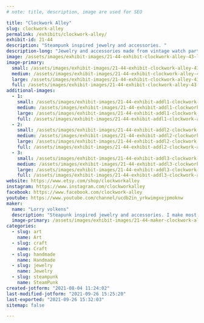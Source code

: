 ```yaml
---
# note: title, description, image are used for SEO

title: "Clockwork Alley"
slug: clockwork-alley
permalink: /exhibits/clockwork-alley/
exhibit-id: 21-44
description: "Steampunk inspired jewelry and accessories. "
description-long: "Jewelry and accessories made from vintage watch parts. We make necklaces, ring, earrings, hair accessories, pill boxes, cufflink&#039;s  and more.."
image: /assets/images/exhibit-images/21-44-exhibit-clockwork-alley-43-lake-eola-street-photography-030-2-2661-large.jpg
image-primary: 
  small: /assets/images/exhibit-images/21-44-exhibit-clockwork-alley-43-lake-eola-street-photography-030-2-2661-small.jpg
  medium: /assets/images/exhibit-images/21-44-exhibit-clockwork-alley-43-lake-eola-street-photography-030-2-2661-medium.jpg
  large: /assets/images/exhibit-images/21-44-exhibit-clockwork-alley-43-lake-eola-street-photography-030-2-2661-large.jpg
  full: /assets/images/exhibit-images/21-44-exhibit-clockwork-alley-43-lake-eola-street-photography-030-2-2661-full.jpg
additional-images: 
  - 1:
    small: /assets/images/exhibit-images/21-44-exhibit-addl1-clockwork-alley-1455154-548343951902686-2082497887-n-small.jpg
    medium: /assets/images/exhibit-images/21-44-exhibit-addl1-clockwork-alley-1455154-548343951902686-2082497887-n-medium.jpg
    large: /assets/images/exhibit-images/21-44-exhibit-addl1-clockwork-alley-1455154-548343951902686-2082497887-n-large.jpg
    full: /assets/images/exhibit-images/21-44-exhibit-addl1-clockwork-alley-1455154-548343951902686-2082497887-n-full.jpg
  - 2:
    small: /assets/images/exhibit-images/21-44-exhibit-addl2-clockwork-alley-2017-10-28-10-30-51-preview-small.jpeg
    medium: /assets/images/exhibit-images/21-44-exhibit-addl2-clockwork-alley-2017-10-28-10-30-51-preview-medium.jpeg
    large: /assets/images/exhibit-images/21-44-exhibit-addl2-clockwork-alley-2017-10-28-10-30-51-preview-large.jpeg
    full: /assets/images/exhibit-images/21-44-exhibit-addl2-clockwork-alley-2017-10-28-10-30-51-preview-full.jpeg
  - 3:
    small: /assets/images/exhibit-images/21-44-exhibit-addl3-clockwork-alley-84513856-3459823657421353-5066130516537769984-o-small.jpg
    medium: /assets/images/exhibit-images/21-44-exhibit-addl3-clockwork-alley-84513856-3459823657421353-5066130516537769984-o-medium.jpg
    large: /assets/images/exhibit-images/21-44-exhibit-addl3-clockwork-alley-84513856-3459823657421353-5066130516537769984-o-large.jpg
    full: /assets/images/exhibit-images/21-44-exhibit-addl3-clockwork-alley-84513856-3459823657421353-5066130516537769984-o-full.jpg
website: https://www.etsy.com/shop/clockworkalley
instagram: https://www.instagram.com/clockworkalley
facebook: https://www.facebook.com/clockwork-alley
youtube: https://www.youtube.com/channel/ucdb2in_yrkwimgxejpmoknw
maker: 
  name: "Lorry volkens"
  description: "Steapunk inspired jewelry and accessories. I make most of my jewelry from vintage watch parts."
  image-primary: /assets/images/exhibit-images/21-44-maker-clockwork-alley-lake-eola-street-photography-030-2-medium.jpg
categories: 
  - slug: art
    name: Art
  - slug: craft
    name: Craft
  - slug: handmade
    name: Handmade
  - slug: jewelry
    name: Jewelry
  - slug: steampunk
    name: SteamPunk
created-jotform: "2021-08-04 11:24:02"
last-modified-jotform: "2021-09-26 15:25:20"
last-exported: "2021-09-26 15:32:03"
sitemap: false

---
```

